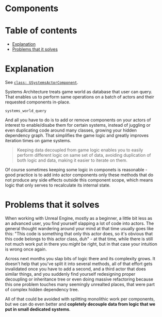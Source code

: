 # Components

# Table of contents

- [Explanation](#explanation)
- [Problems that it solves](#problems-that-it-solves)

# Explanation

See [`class: USystemsActorComponent`]().

Systems Architecture treats game world as database that user can query. That enables us to
perform same operations on a batch of actors and their requested components in-place.

```snippet
systems_world_query
```

And all you have to do is to add or remove components on your actors of interest to enable/disabe
them for certain systems, instead of juggling or even duplicating code around many classes,
growing your hidden dependency graph. That simplifies the game logic and greatly improves
iteration times on game systems.

> Keeping data decoupled from game logic enables you to easily perform different logic on same
set of data, avoiding duplication of both logic and data, making it easier to iterate on them.

Of course sometimes keeping some logic in componets is reasonable - good practice is to add
into actor components only these methods that do not produce any side effects outside this
component scope, which means logic that only serves to recalculate its internal state.

# Problems that it solves

When working with Unreal Engine, mostly as a beginner, a little bit less as an advanced user,
you find yourself slapping a lot of code into actors. The general thought wandering around
your mind at that time usually goes like this: "This code is something that only this actor
does, so it's obvious that this code belongs to this actor class, duh" - at that time, while
there is still not much work put in there you _might_ be right, but in that case your intuition
is wrong once again.

Across next months you slap bits of logic there and its complexity grows. It doesn't help that
you've split it into several methods, all of that effort gets invalidated once you have to add
a second, and a third actor that does similar things, and you suddenly find yourself
redesigning proper decoupling or inheritance tree or even doing massive refactoring because
this one problem touches many seemingly unrealted places, that were part of complex hidden
dependency tree.

All of that could be avoided with splitting monolithic work per components, but we can do even
better and **copletely decouple data from logic that we put in small dedicated systems**.
